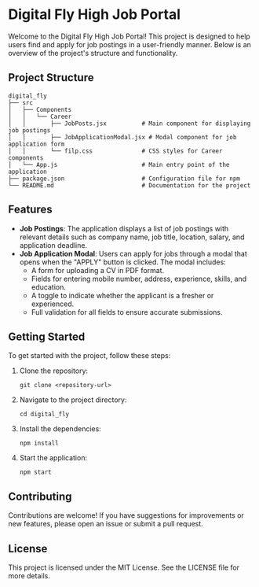 # Digital Fly High Job Portal

Welcome to the Digital Fly High Job Portal! This project is designed to help users find and apply for job postings in a user-friendly manner. Below is an overview of the project's structure and functionality.

## Project Structure

```
digital_fly
├── src
│   ├── Components
│   │   └── Career
│   │       ├── JobPosts.jsx          # Main component for displaying job postings
│   │       ├── JobApplicationModal.jsx # Modal component for job application form
│   │       └── filp.css              # CSS styles for Career components
│   └── App.js                        # Main entry point of the application
├── package.json                      # Configuration file for npm
└── README.md                         # Documentation for the project
```

## Features

- **Job Postings**: The application displays a list of job postings with relevant details such as company name, job title, location, salary, and application deadline.
- **Job Application Modal**: Users can apply for jobs through a modal that opens when the "APPLY" button is clicked. The modal includes:
  - A form for uploading a CV in PDF format.
  - Fields for entering mobile number, address, experience, skills, and education.
  - A toggle to indicate whether the applicant is a fresher or experienced.
  - Full validation for all fields to ensure accurate submissions.

## Getting Started

To get started with the project, follow these steps:

1. Clone the repository:
   ```
   git clone <repository-url>
   ```

2. Navigate to the project directory:
   ```
   cd digital_fly
   ```

3. Install the dependencies:
   ```
   npm install
   ```

4. Start the application:
   ```
   npm start
   ```

## Contributing

Contributions are welcome! If you have suggestions for improvements or new features, please open an issue or submit a pull request.

## License

This project is licensed under the MIT License. See the LICENSE file for more details.